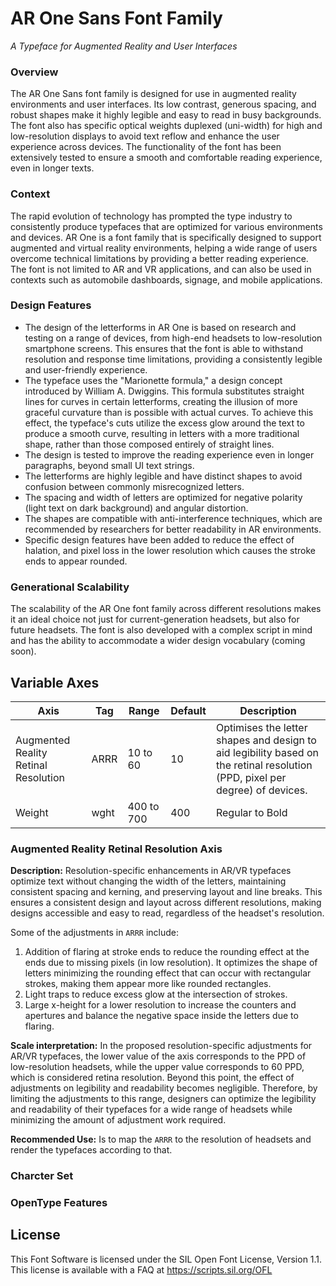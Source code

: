 # AR One Sans Font Family
_A Typeface for Augmented Reality and User Interfaces_

### Overview
The AR One Sans font family is designed for use in augmented reality environments and user interfaces. Its low contrast, generous spacing, and robust shapes make it highly legible and easy to read in busy backgrounds. The font also has specific optical weights duplexed (uni-width) for high and low-resolution displays to avoid text reflow and enhance the user experience across devices. The functionality of the font has been extensively tested to ensure a smooth and comfortable reading experience, even in longer texts.

### Context

The rapid evolution of technology has prompted the type industry to consistently produce typefaces that are optimized for various environments and devices. AR One is a font family that is specifically designed to support augmented and virtual reality environments, helping a wide range of users overcome technical limitations by providing a better reading experience. The font is not limited to AR and VR applications, and can also be used in contexts such as automobile dashboards, signage, and mobile applications.

### Design Features

- The design of the letterforms in AR One is based on research and testing on a range of devices, from high-end headsets to low-resolution smartphone screens. This ensures that the font is able to withstand resolution and response time limitations, providing a consistently legible and user-friendly experience.
- The typeface uses the "Marionette formula," a design concept introduced by William A. Dwiggins. This formula substitutes straight lines for curves in certain letterforms, creating the illusion of more graceful curvature than is possible with actual curves. To achieve this effect, the typeface's cuts utilize the excess glow around the text to produce a smooth curve, resulting in letters with a more traditional shape, rather than those composed entirely of straight lines.
- The design is tested to improve the reading experience even in longer paragraphs, beyond small UI text strings.
- The letterforms are highly legible and have distinct shapes to avoid confusion between commonly misrecognized letters.
- The spacing and width of letters are optimized for negative polarity (light text on dark background) and angular distortion.
- The shapes are compatible with anti-interference techniques, which are recommended by researchers for better readability in AR environments.
- Specific design features have been added to reduce the effect of halation, and pixel loss in the lower resolution which causes the stroke ends to appear rounded.

### Generational Scalability
The scalability of the AR One font family across different resolutions makes it an ideal choice not just for current-generation headsets, but also for future headsets. The font is also developed with a complex script in mind and has the ability to accommodate a wider design vocabulary (coming soon).

## Variable Axes

| Axis | Tag | Range | Default | Description |
| --- | --- | --- | --- | --- |
| Augmented Reality Retinal Resolution | ARRR | 10 to 60 | 10 | Optimises the letter shapes and design to aid legibility based on the retinal resolution (PPD, pixel per degree) of devices. |
| Weight | wght | 400 to 700 | 400 | Regular to Bold |

### Augmented Reality Retinal Resolution Axis

**Description:** Resolution-specific enhancements in AR/VR typefaces optimize text without changing the width of the letters, maintaining consistent spacing and kerning, and preserving layout and line breaks. This ensures a consistent design and layout across different resolutions, making designs accessible and easy to read, regardless of the headset's resolution.

Some of the adjustments in `ARRR` include: 

1. Addition of flaring at stroke ends to reduce the rounding effect at the ends due to missing pixels (in low resolution). It optimizes the shape of letters minimizing the rounding effect that can occur with rectangular strokes, making them appear more like rounded rectangles.
2. Light traps to reduce excess glow at the intersection of strokes.
3. Large x-height for a lower resolution to increase the counters and apertures and balance the negative space inside the letters due to flaring.

**Scale interpretation:** In the proposed resolution-specific adjustments for AR/VR typefaces, the lower value of the axis corresponds to the PPD of low-resolution headsets, while the upper value corresponds to 60 PPD, which is considered retina resolution. Beyond this point, the effect of adjustments on legibility and readability becomes negligible. Therefore, by limiting the adjustments to this range, designers can optimize the legibility and readability of their typefaces for a wide range of headsets while minimizing the amount of adjustment work required.

**Recommended Use:** Is to map the `ARRR` to the resolution of headsets and render the typefaces according to that.



### Charcter Set


### OpenType Features



## License

This Font Software is licensed under the SIL Open Font License, Version 1.1.
This license is available with a FAQ at
https://scripts.sil.org/OFL
